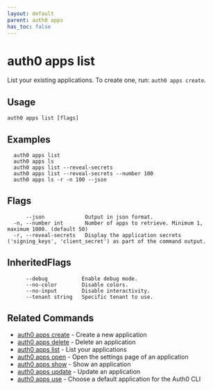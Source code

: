```yaml
---
layout: default
parent: auth0 apps
has_toc: false
---
```

# auth0 apps list

List your existing applications. To create one, run: `auth0 apps create`.

## Usage
```
auth0 apps list [flags]
```

## Examples

```
  auth0 apps list
  auth0 apps ls
  auth0 apps list --reveal-secrets
  auth0 apps list --reveal-secrets --number 100
  auth0 apps ls -r -n 100 --json
```


## Flags

```
      --json             Output in json format.
  -n, --number int       Number of apps to retrieve. Minimum 1, maximum 1000. (default 50)
  -r, --reveal-secrets   Display the application secrets ('signing_keys', 'client_secret') as part of the command output.
```


## InheritedFlags

```
      --debug           Enable debug mode.
      --no-color        Disable colors.
      --no-input        Disable interactivity.
      --tenant string   Specific tenant to use.
```


## Related Commands

- [auth0 apps create](auth0_apps_create.md) - Create a new application
- [auth0 apps delete](auth0_apps_delete.md) - Delete an application
- [auth0 apps list](auth0_apps_list.md) - List your applications
- [auth0 apps open](auth0_apps_open.md) - Open the settings page of an application
- [auth0 apps show](auth0_apps_show.md) - Show an application
- [auth0 apps update](auth0_apps_update.md) - Update an application
- [auth0 apps use](auth0_apps_use.md) - Choose a default application for the Auth0 CLI


